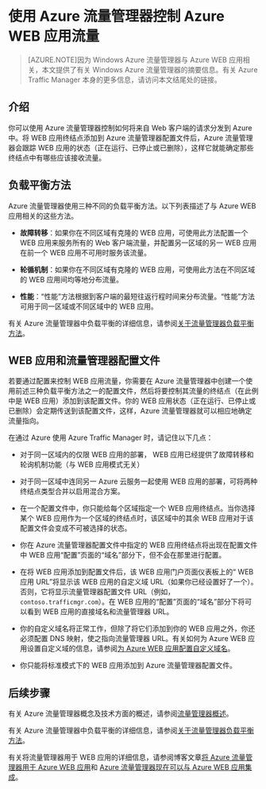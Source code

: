 <properties 
	pageTitle="使用 Azure 流量管理器控制 Azure WEB 应用流量" 
	description="因为 Azure 流量管理器与 Azure WEB 应用相关，本文提供了有关 Azure 流量管理器的摘要信息。" 
	services="app-service\web" 
	documentationCenter="" 
	authors="cephalin" 
	writer="cephalin" 
	manager="wpickett" 
	editor="mollybos"/>

<tags
	ms.service="web-sites"
	ms.date="09/29/2015"
	wacn.date="01/21/2016"/>

# 使用 Azure 流量管理器控制 Azure WEB 应用流量

> [AZURE.NOTE]因为 Windows Azure 流量管理器与 Azure WEB 应用相关，本文提供了有关 Windows Azure 流量管理器的摘要信息。有关 Azure Traffic Manager 本身的更多信息，请访问本文结尾处的链接。

## 介绍
你可以使用 Azure 流量管理器控制如何将来自 Web 客户端的请求分发到 Azure 中。将 WEB 应用终结点添加到 Azure 流量管理器配置文件后，Azure 流量管理器会跟踪 WEB 应用的状态（正在运行、已停止或已删除），这样它就能确定那些终结点中有哪些应该接收流量。

## 负载平衡方法
Azure 流量管理器使用三种不同的负载平衡方法。以下列表描述了与 Azure WEB 应用相关的这些方法。

* **故障转移**：如果你在不同区域有克隆的 WEB 应用，可使用此方法配置一个 WEB 应用来服务所有的 Web 客户端流量，并配置另一区域的另一 WEB 应用在前一个 WEB 应用不可用时服务该流量。 
	
* **轮循机制**：如果你在不同区域有克隆的 WEB 应用，可使用此方法在不同区域的 WEB 应用间均等地分布流量。
	
* **性能**：“性能”方法根据到客户端的最短往返行程时间来分布流量。“性能”方法可用于同一区域或不同区域中的 WEB 应用。

有关 Azure 流量管理器中负载平衡的详细信息，请参阅[关于流量管理器负载平衡方法](/documentation/articles/traffic-manager-load-balancing-methods)。

## WEB 应用和流量管理器配置文件 
若要通过配置来控制 WEB 应用流量，你需要在 Azure 流量管理器中创建一个使用前述三种负载平衡方法之一的配置文件，然后将要控制其流量的终结点（在此例中是 WEB 应用）添加到该配置文件。你的 WEB 应用状态（正在运行、已停止或已删除）会定期传送到该配置文件，这样，Azure 流量管理器就可以相应地确定流量指向。

在通过 Azure 使用 Azure Traffic Manager 时，请记住以下几点：

* 对于同一区域内的仅限 WEB 应用的部署， WEB 应用已经提供了故障转移和轮询机制功能（与 WEB 应用模式无关）

* 对于同一区域中连同另一 Azure 云服务一起使用 WEB 应用的部署，可将两种终结点类型合并以启用混合方案。

* 在一个配置文件中，你只能给每个区域指定一个 WEB 应用终结点。当你选择某个 WEB 应用作为一个区域的终结点时，该区域中的其余 WEB 应用对于该配置文件会变成不可被选择的状态。

* 你在 Azure 流量管理器配置文件中指定的 WEB 应用终结点将出现在配置文件中 WEB 应用“配置”页面的“域名”部分下，但不会在那里进行配置。

* 在将 WEB 应用添加到配置文件后，该 WEB 应用门户页面仪表板上的“ WEB 应用 URL”将显示该 WEB 应用的自定义域 URL（如果你已经设置好了一个）。否则，它将显示流量管理器配置文件 URL（例如，`contoso.trafficmgr.com`）。在 WEB 应用的“配置”页面的“域名”部分下将可以看到 WEB 应用的直接域名和流量管理器 URL。

* 你的自定义域名将正常工作，但除了将它们添加到你的 WEB 应用之外，你还必须配置 DNS 映射，使之指向流量管理器 URL。有关如何为 Azure WEB 应用设置自定义域的信息，请参阅[为 Azure WEB 应用配置自定义域名](/documentation/articles/web-sites-custom-domain-name)。

* 你只能将标准模式下的 WEB 应用添加到 Azure 流量管理器配置文件。

## 后续步骤

有关 Azure 流量管理器概念及技术方面的概述，请参阅[流量管理器概述](/documentation/articles/traffic-manager-overview)。

有关 Azure 流量管理器中负载平衡的详细信息，请参阅[关于流量管理器负载平衡方法](/documentation/articles/traffic-manager-load-balancing-methods)。

有关将流量管理器用于 WEB 应用的详细信息，请参阅博客文章[将 Azure 流量管理器用于 Azure WEB 应用](http://blogs.msdn.com/b/waws/archive/2014/03/18/using-windows-azure-traffic-manager-with-waws.aspx)和 [Azure 流量管理器现在可以与 Azure WEB 应用集成](http://azure.microsoft.com/blog/2014/03/27/azure-traffic-manager-can-now-integrate-with-azure-web-sites/)。
 

<!---HONumber=82-->